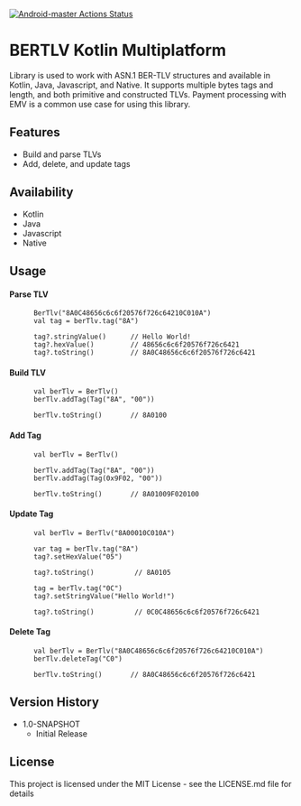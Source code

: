[![Android-master Actions Status](https://github.com/dowhilenotfalse/bertlv_kotlin_mpp/workflows/CI/badge.svg)](https://github.com/dowhilenotfalse/bertlv_kotlin_mpp/actions)

# BERTLV Kotlin Multiplatform

Library is used to work with ASN.1 BER-TLV structures and available in Kotlin, Java, Javascript, and Native. It supports multiple bytes tags and length, and both primitive and constructed TLVs. Payment processing with EMV is a common use case for using this library.

## Features
* Build and parse TLVs
* Add, delete, and update tags

## Availability
* Kotlin
* Java
* Javascript
* Native


## Usage


#### Parse TLV

```
      BerTlv("8A0C48656c6c6f20576f726c64210C010A")
      val tag = berTlv.tag("8A")
      
      tag?.stringValue()      // Hello World!
      tag?.hexValue()         // 48656c6c6f20576f726c6421
      tag?.toString()         // 8A0C48656c6c6f20576f726c6421
```

#### Build TLV

```
      val berTlv = BerTlv()
      berTlv.addTag(Tag("8A", "00"))
      
      berTlv.toString()       // 8A0100
```


#### Add Tag

```
      val berTlv = BerTlv()
      
      berTlv.addTag(Tag("8A", "00"))
      berTlv.addTag(Tag(0x9F02, "00"))
      
      berTlv.toString()       // 8A01009F020100
```

#### Update Tag

```
      val berTlv = BerTlv("8A00010C010A")
         
      var tag = berTlv.tag("8A")
      tag?.setHexValue("05")

      tag?.toString()          // 8A0105
      
      tag = berTlv.tag("0C")
      tag?.setStringValue("Hello World!")
      
      tag?.toString()          // 0C0C48656c6c6f20576f726c6421
```

#### Delete Tag

```
      val berTlv = BerTlv("8A0C48656c6c6f20576f726c64210C010A")      
      berTlv.deleteTag("C0")
      
      berTlv.toString()       // 8A0C48656c6c6f20576f726c6421
```

## Version History

* 1.0-SNAPSHOT
    * Initial Release

## License

This project is licensed under the MIT License - see the LICENSE.md file for details
